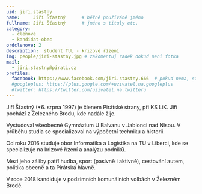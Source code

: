 ```yaml
---
uid: jiri.stastny
name:     Jiří Šťastný   	# běžně používáné jméno
fullname: Jiří Šťastný   	# jméno s tituly etc.
category:
  - clenove
  - kandidat-obec
ordclenove: 2
description:  student TUL - krizové řízení
img: people/jiri-stastny.jpg # zakomentuj radek dokud není fotka
mail:
  - jiri.stastny@pirati.cz
profiles:
  facebook: https://www.facebook.com/jiri.stastny.666  # pokud nema, staci smazat tuto radku
  #googleplus: https://plus.google.com/+uzivatel.na.googleplus
  #twitter: https://twitter.com/uzivatel.na.twitteru
---
```


Jiří Šťastný (*6. srpna 1997) je členem Pirátské strany, při KS LiK. Jiří pochází z Železného Brodu, kde nadále žije.

Vystudoval všeobecné Gymnázium U Balvanu v Jablonci nad Nisou. V průběhu studia se specializoval na výpočetní techniku a historii.

Od roku 2016 studuje obor Informatika a Logistika na TU v Liberci, kde se specializuje na krizové řízení a analýzu podniků.

Mezi jeho záliby patří hudba, sport (pasivně i aktivně), cestování autem, politika obecně a ta Pirátská hlavně.

V roce 2018 kandiduje v podzimních komunálních volbách v Železném Brodě.